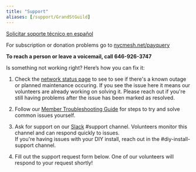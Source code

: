 ```yaml
---
title: "Support"
aliases: [/support/GrandStGuild]
---
```

[Solicitar soporte técnico en español](/es/support)

For subscription or donation problems go to [nycmesh.net/payquery](../payquery)

**To reach a person or leave a voicemail, call 646-926-3747**


Is something not working right? Here’s how you can fix it:

1. Check the [network status page](https://status.nycmesh.net) to see to see if there's a known outage or planned maintenance occuring. If you see the issue here it means our volunteers are already working on solving it. Please reach out if you're still having problems after the issue has been marked as resolved.

2. Follow our [Member Troubleshooting Guide](https://wiki.nycmesh.net/link/44#bkmrk-page-title) for steps to try and solve common issues yourself.

3. Ask for support on our [Slack](https://slack.nycmesh.net/) #support channel. Volunteers monitor this channel and can respond quickly to issues.<br>
If you're having issues with your DIY install, reach out in the #diy-install-support channel.

3. Fill out the support request form below. One of our volunteers will respond to your request shortly!
